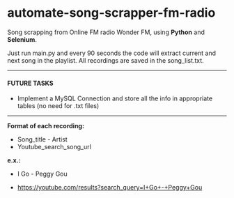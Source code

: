 # automate-song-scrapper-fm-radio
Song scrapping from Online FM radio Wonder FM, using **Python** and **Selenium**.

Just run main.py and every 90 seconds the code will extract current and next song in the playlist. All recordings are saved in the song_list.txt.

_______________________________________________________________________________________________
#### FUTURE TASKS
* Implement a MySQL Connection and store all the info in appropriate tables (no need for .txt files)
_______________________________________________________________________________________________

**Format of each recording:**

* Song_title - Artist
* Youtube_search_song_url

**e.x.:**

* I Go - Peggy Gou

* https://youtube.com/results?search_query=I+Go+-+Peggy+Gou
